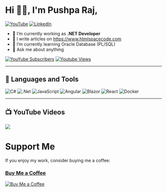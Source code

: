 # Hi 👋🏻, I'm Pushpa Raj,
[![YouTube](https://img.shields.io/youtube/channel/subscribers/UC1k41FltPIePF9yrWR-GKZw?style=social)](https://youtube.com/@codewithpushpa)
 [![LinkedIn](https://img.shields.io/badge/LinkedIn-%230077B5.svg?logo=linkedin&logoColor=white)](https://linkedin.com/in/pushpa-raj-dangi)

- 🔭 I’m currently working as **.NET Developer**
- 📝 I write articles on <a href="https://www.htmlspacecode.com/">https://www.htmlspacecode.com</a>
- 🌱 I’m currently learning Oracle Database (PL/SQL)
- 💬 Ask me about anything

[![YouYube Subscribers](https://custom-icon-badges.demolab.com/youtube/channel/subscribers/UC1k41FltPIePF9yrWR-GKZw?color=%23E05D44&label=SUBSCRIBE&logo=video&logoColor=white&style=for-the-badge&labelColor=CE4630)](https://www.youtube.com/@codewithpushpa?sub_confirmation=1) [![Youtube Views](https://custom-icon-badges.demolab.com/youtube/channel/views/UC1k41FltPIePF9yrWR-GKZw?color=%23E1AD0E&logo=eye&logoColor=white&style=for-the-badge&labelColor=C79600)](https://www.youtube.com/@codewithpushpa)

---
## 🧰 Languages and Tools
![C#](https://img.shields.io/badge/c%23-%23239120.svg?style=flat&logo=c-sharp&logoColor=white) ![.Net](https://img.shields.io/badge/.NET-5C2D91?style=flat&logo=.net&logoColor=white) ![JavaScript](https://img.shields.io/badge/javascript-%23323330.svg?style=flat&logo=javascript&logoColor=%23F7DF1E) ![Angular](https://img.shields.io/badge/angular-blue?style=flat&logo=angular&logoColor=white)  ![Blazor](https://img.shields.io/badge/blazor-purple?style=flat&logo=blazor&logoColor=white) ![React](https://img.shields.io/badge/react-black?style=flat&logo=react&logoColor=white) ![Docker](https://img.shields.io/badge/docker-%230db7ed.svg?style=flat&logo=docker&logoColor=white)

---
## 📺 YouTube Videos

<!-- BEGIN YOUTUBE-CARDS -->

<!-- END YOUTUBE-CARDS -->

![](https://visitor-badge.laobi.icu/badge?page_id=pushpa-raj-dangi)

# Support Me
If you enjoy my work, consider buying me a coffee:
<br/>
### [Buy Me a Coffee](https://buymeacoffee.com/codewithpushpa)
[![Buy Me a Coffee](https://img.shields.io/badge/Buy%20Me%20a%20Coffee-FFDD00?style=flat&logo=buy-me-a-coffee&logoColor=black)](https://buymeacoffee.com/codewithpushpa)

</p>
 

